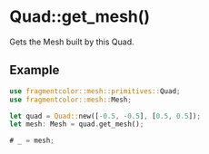 # Quad::get_mesh()

Gets the Mesh built by this Quad.

## Example

```rust
use fragmentcolor::mesh::primitives::Quad;
use fragmentcolor::mesh::Mesh;

let quad = Quad::new([-0.5, -0.5], [0.5, 0.5]);
let mesh: Mesh = quad.get_mesh();

# _ = mesh;
```
